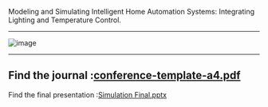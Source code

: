 Modeling and Simulating Intelligent Home Automation Systems: Integrating Lighting and Temperature Control.

------

![image](https://github.com/user-attachments/assets/5d1b0dda-8cab-4194-b014-05bc10180340)

------

Find the journal :[conference-template-a4.pdf](https://github.com/user-attachments/files/17557727/conference-template-a4.pdf)
------
Find the final presentation :[Simulation Final.pptx](https://github.com/user-attachments/files/17692344/Simulation.Final.pptx)
